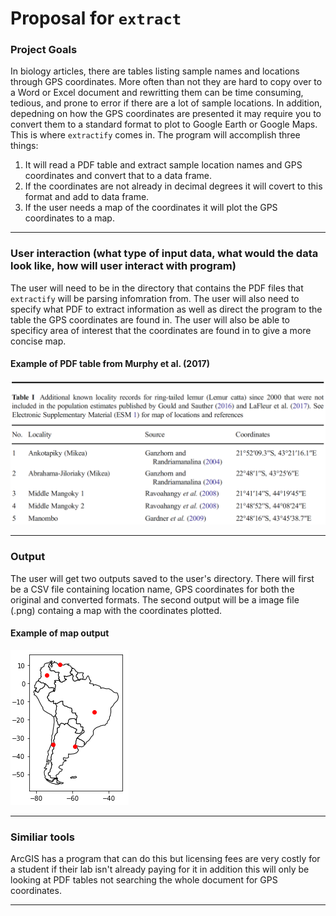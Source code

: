 # Proposal for `extract`

### Project Goals
In biology articles, there are tables listing sample names and locations through GPS coordinates. More often than not they are hard to copy over to a Word or Excel document and rewritting them can be time consuming, tedious, and prone to error if there are a lot of sample locations. In addition, depedning on how the GPS coordinates are presented it may require you to convert them to a standard format to plot to  Google Earth or Google Maps. This is where `extractify` comes in. The program will accomplish three things: 

1. It will read a PDF table and extract sample location names and GPS coordinates and convert that to a data frame.
2. If the coordinates are not already in decimal degrees it will covert to this format and add to data frame.
3. If the user needs a map of the coordinates it will plot the GPS coordinates to a map.

---

### User interaction (what type of input data, what would the data look like, how will user interact with program)
The user will need to be in the directory that contains the PDF files that `extractify` will be parsing infomration from. The user will also need to specify what PDF to extract information as well as direct the program to the table the GPS coordinates are found in. The user will also be able to specificy area of interest that the coordinates are found in to give a more concise map. 

#### Example of PDF table from Murphy et al. (2017)
![PDF Table Example](pictures/example_PDF_table.png)

---

### Output
The user will get two outputs saved to the user's directory. There will first be a CSV file containing location name, GPS coordinates for both the original and converted formats. The second output will be a image file (.png) containg a map with the coordinates plotted. 

#### Example of map output 

![Map Example](pictures/example_map.png)

---

### Similiar tools
ArcGIS has a program that can do this but licensing fees are very costly for a student if their lab isn't already paying for it in addition this will only be looking at PDF tables not searching the whole document for GPS coordinates. 

---